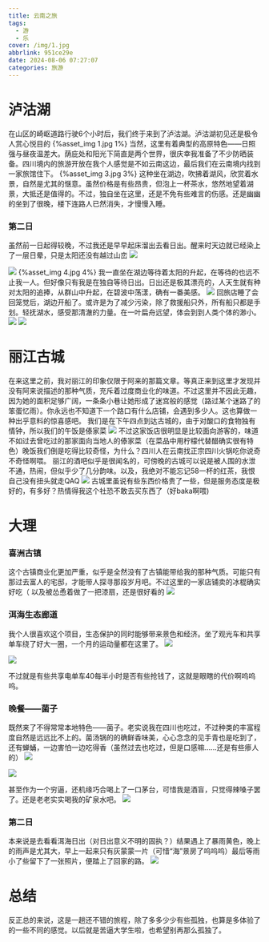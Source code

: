 ```yaml
---
title: 云南之旅
tags:
  - 游
  - 乐
cover: /img/1.jpg
abbrlink: 951ce29e
date: 2024-08-06 07:27:07
categories: 旅游
---
```

# 泸沽湖
在山区的崎岖道路行驶6个小时后，我们终于来到了泸沽湖。泸沽湖初见还是极令人赏心悦目的
 {%asset_img 1.jpg 1%}
当然，这里有着典型的高原特色——日照强与昼夜温差大。荫庇处和阳光下简直是两个世界，很庆幸我准备了不少防晒装备。四川境内的旅游开放在我个人感觉是不如云南这边，最后我们在云南境内找到一家旅馆住下。
  {%asset_img 3.jpg 3%}
这种坐在湖边，吹拂着湖风，欣赏着水景，自然是尤其的惬意。虽然价格是有些昂贵，但泡上一杯茶水，悠然地望着湖景，大抵还是值得的。不过，独自坐在这里，还是不免有些难言的伤感。还是幽幽的坐到了很晚，楼下连路人已然消失，才慢慢入睡。
### 第二日
虽然前一日起得较晚，不过我还是早早起床溜出去看日出。醒来时天边就已经染上了一层日晕，只是太阳还没有越过山峦
![](https://www.yiurblog.top/post/2.jpg)

![](https://www.yiurblog.top/post/4.jpg) {%asset_img 4.jpg 4%}
我一直坐在湖边等待着太阳的升起，在等待的也远不止我一人。但好像只有我是在独自等待日出。日出还是极其漂亮的，人天生就有种对太阳的追捧，从群山中升起，在碧波中荡漾，确有一番美感。
![](https://www.yiurblog.top/post/5.jpg)
回旅店睡了会回笼觉后，湖边开船了。或许是为了减少污染，除了救援船只外，所有船只都是手划。轻抚湖水，感受那清澈的力量。在一叶扁舟远望，体会到到人类个体的渺小。
![](https://www.yiurblog.top/post/6.jpg)
![](https://www.yiurblog.top/post/7.jpg)

# 丽江古城
在来这里之前，我对丽江的印象仅限于阿来的那篇文章。等真正来到这里才发现并没有阿来说描述的那种气质，充斥着过度商业化的味道。不过这里并不因此无趣，因为她的面积足够广阔，一条条小巷让她形成了迷宫般的感觉（路过某个迷路了的笨蛋忆雨）。你永远也不知道下一个路口有什么店铺，会遇到多少人。这也算做一种出乎意料的惊喜感吧。
我们是在下午四点到达古城的，由于对酸口的食物独有情钟，所以我们的午饭是傣家菜
![](https://www.yiurblog.top/post/8.jpg)
不过这家饭店很明显是比较面向游客的，味道不如过去曾吃过的那家面向当地人的傣家菜（在菜品中用柠檬代替醋确实很有特色）晚饭我们倒是吃得比较奇怪，为什么？四川人在云南找正宗四川火锅吃你说奇不奇怪啊喂。
丽江的酒吧似乎是很闻名的，可傍晚的古城可以说是被人围的水泄不通，热闹，但似乎少了几分韵味。以及，我绝对不能忘记58一杯的红茶，我恨自己没有扭头就走QAQ
![](https://www.yiurblog.top/post/9.jpg)
古城里虽说有些东西价格贵了一些，但是服务态度是极好的，有多好？热情得我这个社恐不敢去买东西了（好baka啊喂)

# 大理
### 喜洲古镇
这个古镇商业化更加严重，似乎是全然没有了古镇能带给我的那种气质。可能只有那过去富人的宅邸，才能带人探寻那段岁月吧。不过这里的一家店铺卖的冰棍确实好吃（
以及被怂恿着做了一把漆扇，还是很好看的
![](https://www.yiurblog.top/post/10.jpg)

### 洱海生态廊道
我个人很喜欢这个项目，生态保护的同时能够带来景色和经济。坐了观光车和共享单车绕了好大一圈，一个月的运动量都在这里了。
![](https://www.yiurblog.top/post/11.jpg)

![](https://www.yiurblog.top/post/12.jpg)

不过就是有些共享电单车40每半小时是否有些抢钱了，这就是眼瞎的代价啊呜呜呜。

### 晚餐——菌子
既然来了不得常常本地特色——菌子。老实说我在四川也吃过，不过种类的丰富程度自然是远远比不上的。菌汤锅的的确鲜香味美，心心念念的见手青也是吃到了，还有蝉蛹，一边害怕一边吃得香（虽然过去也吃过，但是口感嘛......还是有些瘆人的）
![](https://www.yiurblog.top/post/13.jpg)

![](https://www.yiurblog.top/post/14.jpg)

甚至作为一个穷逼，还机缘巧合喝上了一口茅台，可惜我是酒盲，只觉得辣嗓子罢了。还是老老实实喝我的矿泉水吧。
![](https://www.yiurblog.top/post/15.jpg)

### 第二日
本来说是去看看洱海日出（对日出意义不明的固执？）结果遇上了暴雨黄色，晚上的雨声是尤其大，早上一起来只有灰蒙蒙一片（可惜“海”景房了呜呜呜）最后等雨小了些留下了一张照片，便踏上了回家的路。
![](https://www.yiurblog.top/post/16.jpg)
# 总结
反正总的来说，这是一趟还不错的旅程，除了多多少少有些孤独，也算是多体验了的一些不同的感觉。以后就是苦逼大学生啦，也希望别再那么孤独了。